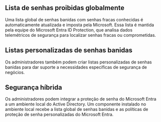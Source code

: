 ## Lista de senhas proibidas globalmente

Uma lista global de senhas banidas com senhas fracas conhecidas é automaticamente atualizada e imposta pela Microsoft. Essa lista é mantida pela equipe do Microsoft Entra ID Protection, que analisa dados telemétricos de segurança para localizar senhas fracas ou comprometidas.

## Listas personalizadas de senhas banidas

Os administradores também podem criar listas personalizadas de senhas banidas para dar suporte a necessidades específicas de segurança de negócios.


## Segurança híbrida

Os administradores podem integrar a proteção de senha do Microsoft Entra a um ambiente local do Active Directory. Um componente instalado no ambiente local recebe a lista global de senhas banidas e as políticas de proteção de senha personalizadas do Microsoft Entra.
